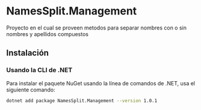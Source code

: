 # NamesSplit.Management
Proyecto en el cual se proveen metodos para separar nombres con o sin nombres y apellidos compuestos

## Instalación

### Usando la CLI de .NET

Para instalar el paquete NuGet usando la línea de comandos de .NET, usa el siguiente comando:

```bash
dotnet add package NamesSplit.Management --version 1.0.1
